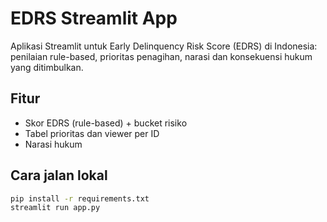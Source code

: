 # EDRS Streamlit App

Aplikasi Streamlit untuk Early Delinquency Risk Score (EDRS) di Indonesia: penilaian rule-based, prioritas penagihan, narasi dan konsekuensi hukum yang ditimbulkan.

## Fitur
- Skor EDRS (rule-based) + bucket risiko
- Tabel prioritas dan viewer per ID
- Narasi hukum

## Cara jalan lokal
```bash
pip install -r requirements.txt
streamlit run app.py
